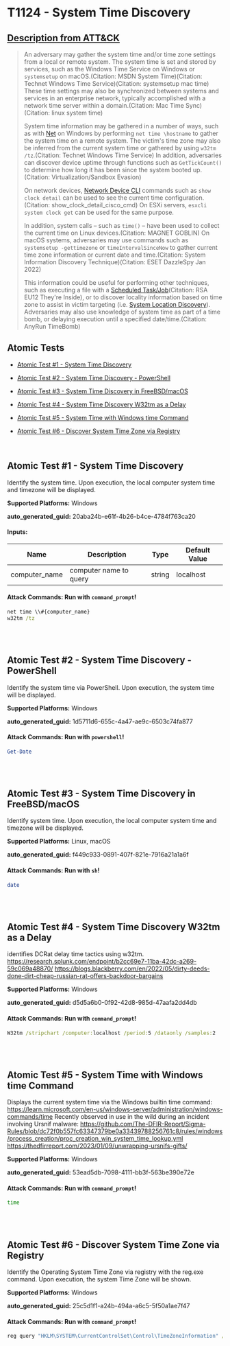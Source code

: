 # T1124 - System Time Discovery
## [Description from ATT&CK](https://attack.mitre.org/techniques/T1124)
<blockquote>

An adversary may gather the system time and/or time zone settings from a local or remote system. The system time is set and stored by services, such as the Windows Time Service on Windows or <code>systemsetup</code> on macOS.(Citation: MSDN System Time)(Citation: Technet Windows Time Service)(Citation: systemsetup mac time) These time settings may also be synchronized between systems and services in an enterprise network, typically accomplished with a network time server within a domain.(Citation: Mac Time Sync)(Citation: linux system time)

System time information may be gathered in a number of ways, such as with [Net](https://attack.mitre.org/software/S0039) on Windows by performing <code>net time \\hostname</code> to gather the system time on a remote system. The victim's time zone may also be inferred from the current system time or gathered by using <code>w32tm /tz</code>.(Citation: Technet Windows Time Service) In addition, adversaries can discover device uptime through functions such as <code>GetTickCount()</code> to determine how long it has been since the system booted up.(Citation: Virtualization/Sandbox Evasion)

On network devices, [Network Device CLI](https://attack.mitre.org/techniques/T1059/008) commands such as `show clock detail` can be used to see the current time configuration.(Citation: show_clock_detail_cisco_cmd) On ESXi servers, `esxcli system clock get` can be used for the same purpose.

In addition, system calls – such as <code>time()</code> – have been used to collect the current time on Linux devices.(Citation: MAGNET GOBLIN) On macOS systems, adversaries may use commands such as <code>systemsetup -gettimezone</code> or <code>timeIntervalSinceNow</code> to gather current time zone information or current date and time.(Citation: System Information Discovery Technique)(Citation: ESET DazzleSpy Jan 2022)

This information could be useful for performing other techniques, such as executing a file with a [Scheduled Task/Job](https://attack.mitre.org/techniques/T1053)(Citation: RSA EU12 They're Inside), or to discover locality information based on time zone to assist in victim targeting (i.e. [System Location Discovery](https://attack.mitre.org/techniques/T1614)). Adversaries may also use knowledge of system time as part of a time bomb, or delaying execution until a specified date/time.(Citation: AnyRun TimeBomb)

</blockquote>

## Atomic Tests

- [Atomic Test #1 - System Time Discovery](#atomic-test-1---system-time-discovery)

- [Atomic Test #2 - System Time Discovery - PowerShell](#atomic-test-2---system-time-discovery---powershell)

- [Atomic Test #3 - System Time Discovery in FreeBSD/macOS](#atomic-test-3---system-time-discovery-in-freebsdmacos)

- [Atomic Test #4 - System Time Discovery W32tm as a Delay](#atomic-test-4---system-time-discovery-w32tm-as-a-delay)

- [Atomic Test #5 - System Time with Windows time Command](#atomic-test-5---system-time-with-windows-time-command)

- [Atomic Test #6 - Discover System Time Zone via Registry](#atomic-test-6---discover-system-time-zone-via-registry)


<br/>

## Atomic Test #1 - System Time Discovery
Identify the system time. Upon execution, the local computer system time and timezone will be displayed.

**Supported Platforms:** Windows


**auto_generated_guid:** 20aba24b-e61f-4b26-b4ce-4784f763ca20





#### Inputs:
| Name | Description | Type | Default Value |
|------|-------------|------|---------------|
| computer_name | computer name to query | string | localhost|


#### Attack Commands: Run with `command_prompt`! 


```cmd
net time \\#{computer_name}
w32tm /tz
```






<br/>
<br/>

## Atomic Test #2 - System Time Discovery - PowerShell
Identify the system time via PowerShell. Upon execution, the system time will be displayed.

**Supported Platforms:** Windows


**auto_generated_guid:** 1d5711d6-655c-4a47-ae9c-6503c74fa877






#### Attack Commands: Run with `powershell`! 


```powershell
Get-Date
```






<br/>
<br/>

## Atomic Test #3 - System Time Discovery in FreeBSD/macOS
Identify system time. Upon execution, the local computer system time and timezone will be displayed.

**Supported Platforms:** Linux, macOS


**auto_generated_guid:** f449c933-0891-407f-821e-7916a21a1a6f






#### Attack Commands: Run with `sh`! 


```sh
date
```






<br/>
<br/>

## Atomic Test #4 - System Time Discovery W32tm as a Delay
identifies DCRat delay time tactics using w32tm.
https://research.splunk.com/endpoint/b2cc69e7-11ba-42dc-a269-59c069a48870/
https://blogs.blackberry.com/en/2022/05/dirty-deeds-done-dirt-cheap-russian-rat-offers-backdoor-bargains

**Supported Platforms:** Windows


**auto_generated_guid:** d5d5a6b0-0f92-42d8-985d-47aafa2dd4db






#### Attack Commands: Run with `command_prompt`! 


```cmd
W32tm /stripchart /computer:localhost /period:5 /dataonly /samples:2
```






<br/>
<br/>

## Atomic Test #5 - System Time with Windows time Command
Displays the current system time via the Windows builtin time command: https://learn.microsoft.com/en-us/windows-server/administration/windows-commands/time
Recently observed in use in the wild during an incident involving Ursnif malware:
https://github.com/The-DFIR-Report/Sigma-Rules/blob/dc72f0b557fc63347379be0a33439788256761c8/rules/windows/process_creation/proc_creation_win_system_time_lookup.yml
https://thedfirreport.com/2023/01/09/unwrapping-ursnifs-gifts/

**Supported Platforms:** Windows


**auto_generated_guid:** 53ead5db-7098-4111-bb3f-563be390e72e






#### Attack Commands: Run with `command_prompt`! 


```cmd
time
```






<br/>
<br/>

## Atomic Test #6 - Discover System Time Zone via Registry
Identify the Operating System Time Zone via registry with the reg.exe command.
Upon execution, the system Time Zone will be shown.

**Supported Platforms:** Windows


**auto_generated_guid:** 25c5d1f1-a24b-494a-a6c5-5f50a1ae7f47






#### Attack Commands: Run with `command_prompt`! 


```cmd
reg query "HKLM\SYSTEM\CurrentControlSet\Control\TimeZoneInformation" /v TimeZoneKeyName
```






<br/>

